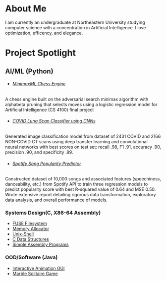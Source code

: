# About Me
I am currently an undergraduate at Northeastern University studying computer science with a concentration in Artificial Intelligence. I love optimization, efficency, and elegance. 

# Project Spotlight

## AI/ML (Python)
 - ###### [MinimaxML Chess Engine](https://github.com/sam-zlota/chess-engine)
A chess engine built on the adversarial search minimax algorithm with alphabeta pruning that selects moves using a logistic regression model for Artificial Intelligence (CS 4100) final project
 - ###### [COVID Lung Scan Classifier using CNNs](https://github.com/sam-zlota/covid-lung-scan-classifer)
Generated image classification model from dataset of 2431 COVID and 2166 NON-COVID CT scans using deep transfer learning and convolutional neural networks with best scores on test set: recall .98, F1 .91, accuracy .90, precision .90, and specificity .89. 
 - ###### [Spotify Song Popularity Predictor](https://github.com/sam-zlota/spotify-song-popularity-predictor)
Constructed dataset of 10,000 songs and associated features (speechiness, danceability, etc.) from Spotify API to train three regression models to predict popularity score with best R-squared value of 0.64 and MSE 0.50. Wrote extensive report detailing rigorous data transformation, exploratory data analysis, and overall performance of models.
### Systems Design(C, X86-64 Assembly)
  - [FUSE Filesystem](https://github.com/sam-zlota/filesystem)
  - [Memory Allocator](https://github.com/sam-zlota/Memory-Allocator)
  - [Unix-Shell](https://github.com/sam-zlota/unix-shell)
  - [C Data Structures](https://github.com/sam-zlota/data-strcutures)
  - [Simple Assembly Programs](https://github.com/sam-zlota/assembly-programs)
### OOD/Software (Java)
  - [Interactive Animation GUI](https://github.com/sam-zlota/animation-gui)
  - [Marble Solitaire Game](https://github.com/sam-zlota/marble-solitaire)



<!--
**sam-zlota/sam-zlota** is a ✨ _special_ ✨ repository because its `README.md` (this file) appears on your GitHub profile.

Here are some ideas to get you started:

- 🔭 I’m currently working on ...
- 🌱 I’m currently learning ...
- 👯 I’m looking to collaborate on ...
- 🤔 I’m looking for help with ...
- 💬 Ask me about ...
- 📫 How to reach me: ...
- 😄 Pronouns: ...
- ⚡ Fun fact: ...
-->

